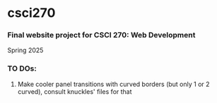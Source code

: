 # csci270
### Final website project for CSCI 270: Web Development
Spring 2025

### TO DOs:
1. Make cooler panel transitions with curved borders (but only 1 or 2 curved), consult knuckles' files for that
